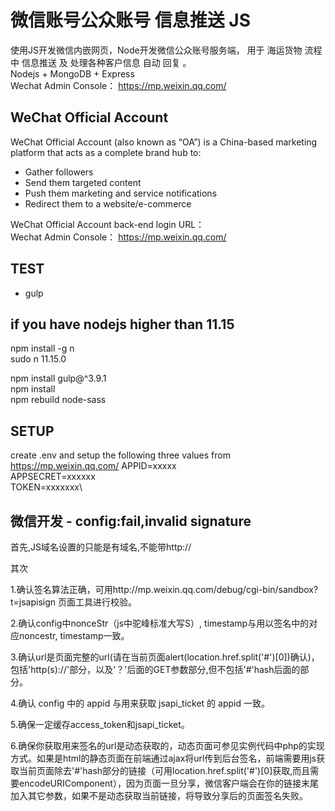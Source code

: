 # 微信账号公众账号 信息推送 JS

使用JS开发微信内嵌网页，Node开发微信公众账号服务端， 用于 海运货物 流程中 信息推送 及 处理各种客户信息 自动 回复 。\
Nodejs + MongoDB + Express \
Wechat Admin Console： https://mp.weixin.qq.com/

## WeChat Official Account
WeChat Official Account (also known as “OA”) is a China-based marketing platform that acts as a complete brand hub to:

* Gather followers
* Send them targeted content
* Push them marketing and service notifications
* Redirect them to a website/e-commerce

WeChat Official Account back-end login URL：\
Wechat Admin Console： https://mp.weixin.qq.com/
## TEST

* gulp

## if you have nodejs higher than 11.15

npm install -g n\
sudo n 11.15.0

npm install gulp@^3.9.1\
npm install \
npm rebuild node-sass

## SETUP
create .env and setup the following three values from https://mp.weixin.qq.com/
APPID=xxxxx\
APPSECRET=xxxxxx\
TOKEN=xxxxxxx\
## 微信开发 - config:fail,invalid signature
首先,JS域名设置的只能是有域名,不能带http://

其次

1.确认签名算法正确，可用http://mp.weixin.qq.com/debug/cgi-bin/sandbox?t=jsapisign 页面工具进行校验。

2.确认config中nonceStr（js中驼峰标准大写S）, timestamp与用以签名中的对应noncestr, timestamp一致。

3.确认url是页面完整的url(请在当前页面alert(location.href.split('#')[0])确认)，包括'http(s)://'部分，以及'？'后面的GET参数部分,但不包括'#'hash后面的部分。

4.确认 config 中的 appid 与用来获取 jsapi_ticket 的 appid 一致。

5.确保一定缓存access_token和jsapi_ticket。

6.确保你获取用来签名的url是动态获取的，动态页面可参见实例代码中php的实现方式。如果是html的静态页面在前端通过ajax将url传到后台签名，前端需要用js获取当前页面除去'#'hash部分的链接（可用location.href.split('#')[0]获取,而且需要encodeURIComponent），因为页面一旦分享，微信客户端会在你的链接末尾加入其它参数，如果不是动态获取当前链接，将导致分享后的页面签名失败。